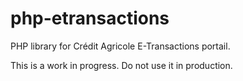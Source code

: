 # php-etransactions
PHP library for Crédit Agricole E-Transactions portail.

This is a work in progress. Do not use it in production. 

